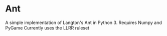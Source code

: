 # Ant

A simple implementation of Langton's Ant in Python 3.
Requires Numpy and PyGame
Currently uses the LLRR ruleset
